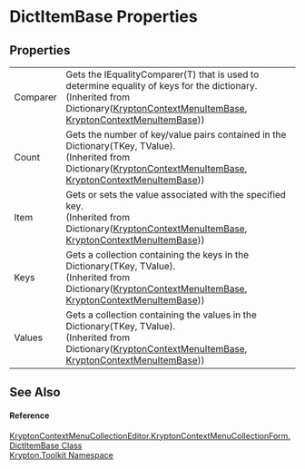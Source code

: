 # DictItemBase Properties




## Properties
<table>
<tr>
<td>Comparer</td>
<td>Gets the IEqualityComparer(T) that is used to determine equality of keys for the dictionary.<br />(Inherited from Dictionary(<a href="7d97c419-819b-74c1-360f-af4d4ae026d9.md">KryptonContextMenuItemBase</a>, <a href="7d97c419-819b-74c1-360f-af4d4ae026d9.md">KryptonContextMenuItemBase</a>))</td></tr>
<tr>
<td>Count</td>
<td>Gets the number of key/value pairs contained in the Dictionary(TKey, TValue).<br />(Inherited from Dictionary(<a href="7d97c419-819b-74c1-360f-af4d4ae026d9.md">KryptonContextMenuItemBase</a>, <a href="7d97c419-819b-74c1-360f-af4d4ae026d9.md">KryptonContextMenuItemBase</a>))</td></tr>
<tr>
<td>Item</td>
<td>Gets or sets the value associated with the specified key.<br />(Inherited from Dictionary(<a href="7d97c419-819b-74c1-360f-af4d4ae026d9.md">KryptonContextMenuItemBase</a>, <a href="7d97c419-819b-74c1-360f-af4d4ae026d9.md">KryptonContextMenuItemBase</a>))</td></tr>
<tr>
<td>Keys</td>
<td>Gets a collection containing the keys in the Dictionary(TKey, TValue).<br />(Inherited from Dictionary(<a href="7d97c419-819b-74c1-360f-af4d4ae026d9.md">KryptonContextMenuItemBase</a>, <a href="7d97c419-819b-74c1-360f-af4d4ae026d9.md">KryptonContextMenuItemBase</a>))</td></tr>
<tr>
<td>Values</td>
<td>Gets a collection containing the values in the Dictionary(TKey, TValue).<br />(Inherited from Dictionary(<a href="7d97c419-819b-74c1-360f-af4d4ae026d9.md">KryptonContextMenuItemBase</a>, <a href="7d97c419-819b-74c1-360f-af4d4ae026d9.md">KryptonContextMenuItemBase</a>))</td></tr>
</table>

## See Also


#### Reference
<a href="000ead8a-d6a7-f15d-1f2d-170076fa29a3.md">KryptonContextMenuCollectionEditor.KryptonContextMenuCollectionForm.DictItemBase Class</a>  
<a href="79d2eac2-21f4-54ff-7552-b20c33c30600.md">Krypton.Toolkit Namespace</a>  
